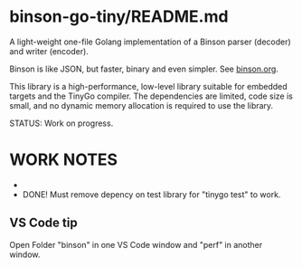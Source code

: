 binson-go-tiny/README.md
=========================

A light-weight one-file Golang implementation of a Binson parser (decoder) and writer (encoder).

Binson is like JSON, but faster, binary and even simpler.
See [binson.org](https://binson.org/).

This library is a high-performance, low-level library suitable for embedded targets 
and the TinyGo compiler. The dependencies are limited, code size is small, and no dynamic
memory allocation is required to use the library.

STATUS: Work on progress.



WORK NOTES
==========

* 
* DONE! Must remove depency on test library for "tinygo test" to work.


## VS Code tip

Open Folder "binson" in one VS Code window and "perf" in another window.
